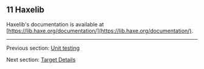 ## 11 Haxelib

Haxelib's documentation is available at [https://lib.haxe.org/documentation/](https://lib.haxe.org/documentation/).

---

Previous section: [Unit testing](std-unit-testing.md)

Next section: [Target Details](target-details.md)